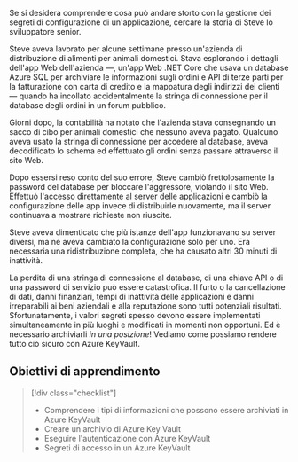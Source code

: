 Se si desidera comprendere cosa può andare storto con la gestione dei segreti di configurazione di un'applicazione, cercare la storia di Steve lo sviluppatore senior.

Steve aveva lavorato per alcune settimane presso un'azienda di distribuzione di alimenti per animali domestici. Stava esplorando i dettagli dell'app Web dell'azienda &mdash;, un'app Web .NET Core che usava un database Azure SQL per archiviare le informazioni sugli ordini e API di terze parti per la fatturazione con carta di credito e la mappatura degli indirizzi dei clienti &mdash; quando ha incollato accidentalmente la stringa di connessione per il database degli ordini in un forum pubblico.

Giorni dopo, la contabilità ha notato che l'azienda stava consegnando un sacco di cibo per animali domestici che nessuno aveva pagato. Qualcuno aveva usato la stringa di connessione per accedere al database, aveva decodificato lo schema ed effettuato gli ordini senza passare attraverso il sito Web.

Dopo essersi reso conto del suo errore, Steve cambiò frettolosamente la password del database per bloccare l'aggressore, violando il sito Web. Effettuò l'accesso direttamente al server delle applicazioni e cambiò la configurazione delle app invece di distribuirle nuovamente, ma il server continuava a mostrare richieste non riuscite.

Steve aveva dimenticato che più istanze dell'app funzionavano su server diversi, ma ne aveva cambiato la configurazione solo per uno. Era necessaria una ridistribuzione completa, che ha causato altri 30 minuti di inattività.

La perdita di una stringa di connessione al database, di una chiave API o di una password di servizio può essere catastrofica. Il furto o la cancellazione di dati, danni finanziari, tempi di inattività delle applicazioni e danni irreparabili ai beni aziendali e alla reputazione sono tutti potenziali risultati. Sfortunatamente, i valori segreti spesso devono essere implementati simultaneamente in più luoghi e modificati in momenti non opportuni. Ed è necessario archiviarli *in una posizione*! Vediamo come possiamo rendere tutto ciò sicuro con Azure KeyVault.

## <a name="learning-objectives"></a>Obiettivi di apprendimento
> [!div class="checklist"]
> * Comprendere i tipi di informazioni che possono essere archiviati in Azure KeyVault
> * Creare un archivio di Azure Key Vault
> * Eseguire l'autenticazione con Azure KeyVault
> * Segreti di accesso in un Azure KeyVault